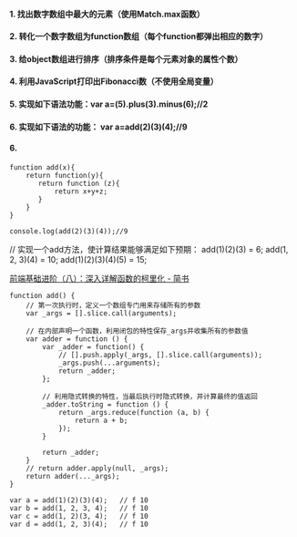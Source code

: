#### 1.  找出数字数组中最大的元素（使用Match.max函数）

#### 2. 转化一个数字数组为function数组（每个function都弹出相应的数字）

#### 3. 给object数组进行排序（排序条件是每个元素对象的属性个数）

#### 4. 利用JavaScript打印出Fibonacci数（不使用全局变量）

#### 5. 实现如下语法功能：var a=(5).plus(3).minus(6);//2

#### 6. 实现如下语法的功能： var a=add(2)(3)(4);//9

#### 6.
```
function add(x){
    return function(y){
       return function (z){
           return x+y+z;
       }
    }
}

console.log(add(2)(3)(4));//9
```

// 实现一个add方法，使计算结果能够满足如下预期：
add(1)(2)(3) = 6;
add(1, 2, 3)(4) = 10;
add(1)(2)(3)(4)(5) = 15;

[前端基础进阶（八）：深入详解函数的柯里化 - 简书](http://www.jianshu.com/p/5e1899fe7d6b)
```
function add() {
    // 第一次执行时，定义一个数组专门用来存储所有的参数
    var _args = [].slice.call(arguments);

    // 在内部声明一个函数，利用闭包的特性保存_args并收集所有的参数值
    var adder = function () {
        var _adder = function() {
            // [].push.apply(_args, [].slice.call(arguments));
            _args.push(...arguments);
            return _adder;
        };

        // 利用隐式转换的特性，当最后执行时隐式转换，并计算最终的值返回
        _adder.toString = function () {
            return _args.reduce(function (a, b) {
                return a + b;
            });
        }

        return _adder;
    }
    // return adder.apply(null, _args);
    return adder(..._args);
}

var a = add(1)(2)(3)(4);   // f 10
var b = add(1, 2, 3, 4);   // f 10
var c = add(1, 2)(3, 4);   // f 10
var d = add(1, 2, 3)(4);   // f 10


```